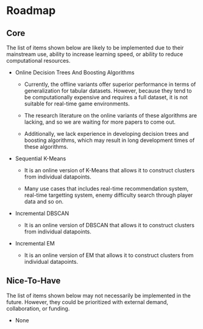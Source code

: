 # Roadmap

## Core

The list of items shown below are likely to be implemented due to their mainstream use, ability to increase learning speed, or ability to reduce computational resources.

* Online Decision Trees And Boosting Algorithms

  * Currently, the offline variants offer superior performance in terms of generalization for tabular datasets. However, because they tend to be computationally expensive and requires a full dataset, it is not suitable for real-time game environments.

  * The research literature on the online variants of these algorithms are lacking, and so we are waiting for more papers to come out.

  * Additionally, we lack experience in developing decision trees and boosting algorithms, which may result in long development times of these algorithms.

* Sequential K-Means

  * It is an online version of K-Means that allows it to construct clusters from individual datapoints.

  * Many use cases that includes real-time recommendation system, real-time targetting system, enemy difficulty search through player data and so on.

* Incremental DBSCAN

   * It is an online version of DBSCAN that allows it to construct clusters from individual datapoints.

* Incremental EM

   * It is an online version of EM that allows it to construct clusters from individual datapoints.

## Nice-To-Have

The list of items shown below may not necessarily be implemented in the future. However, they could be prioritized with external demand, collaboration, or funding.

* None
